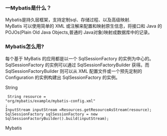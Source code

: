 ### 一Mybatis是什么？

 Mybatis是持久层框架，支持定制sql、存储过程、以及高级映射.  
MyBatis 可以使用简单的 XML 或注解来配置和映射原生信息，将接口和 Java 的 POJOs\(Plain Old Java Objects,普通的 Java对象\)映射成数据库中的记录。

### Mybatis怎么用?

每个基于 MyBatis 的应用都是以一个 SqlSessionFactory 的实例为中心的。SqlSessionFactory 的实例可以通过 SqlSessionFactoryBuilder 获得。而 SqlSessionFactoryBuilder 则可以从 XML 配置文件或一个预先定制的 Configuration 的实例构建出 SqlSessionFactory 的实例。

String

```
 String resource =
"org/mybatis/example/mybatis-config.xml"
;
InputStream inputStream =Resources.getResourceAsStream(resource);
SqlSessionFactory sqlSessionFactory = new SqlSessionFactoryBuilder().build(inputStream);

```

Mybatis

